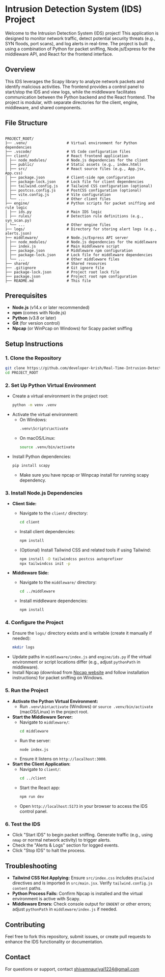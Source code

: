 # Intrusion Detection System (IDS) Project

Welcome to the Intrusion Detection System (IDS) project! This application is designed to monitor network traffic, detect potential security threats (e.g., SYN floods, port scans), and log alerts in real-time. The project is built using a combination of Python for packet sniffing, Node.js/Express for the middleware API, and React for the frontend interface.

## Overview

This IDS leverages the Scapy library to analyze network packets and identify malicious activities. The frontend provides a control panel to start/stop the IDS and view logs, while the middleware facilitates communication between the Python backend and the React frontend. The project is modular, with separate directories for the client, engine, middleware, and shared components.

## File Structure

```

PROJECT_ROOT/
├── .venv/                  # Virtual environment for Python dependencies
├── .vscode/                # VS Code configuration files
├── client/                 # React frontend application
│ ├── node_modules/         # Node.js dependencies for the client
│ ├── public/               # Static assets (e.g., index.html)
│ ├── src/                  # React source files (e.g., App.jsx, App.css)
│ ├── package.json          # Client-side npm configuration
│ ├── package-lock.json     # Lock file for client dependencies
│ ├── tailwind.config.js    # Tailwind CSS configuration (optional)
│ ├── postcss.config.js     # PostCSS configuration (optional)
│ ├── vite.config.js        # Vite configuration
│ └── ...                   # Other client files
├── engine/                 # Python scripts for packet sniffing and rule logic
│ ├── ids.py                # Main IDS logic
│ ├── rules/                # Detection rule definitions (e.g., syn_scan.py)
│ └── ...                   # Other engine files
├── logs/                   # Directory for storing alert logs (e.g., alerts.json)
├── middleware/             # Node.js/Express API server
│ ├── node_modules/         # Node.js dependencies for the middleware
│ ├── index.js              # Main middleware script
│ ├── package.json          # Middleware npm configuration
│ ├── package-lock.json     # Lock file for middleware dependencies
│ └── ...                   # Other middleware files
├── shared/                 # Shared resources
├── .gitignore              # Git ignore file
├── package-lock.json       # Project root lock file
├── package.json            # Project root npm configuration
├── README.md               # This file

```

## Prerequisites

-   **Node.js** (v14.x or later recommended)
-   **npm** (comes with Node.js)
-   **Python** (v3.8 or later)
-   **Git** (for version control)
-   **Npcap** (or WinPcap on Windows) for Scapy packet sniffing

## Setup Instructions

### 1. Clone the Repository

```bash
git clone https://github.com/developer-krish/Real-Time-Intrusion-Detection-System.git
cd PROJECT_ROOT
```

### 2. Set Up Python Virtual Environment

-   Create a virtual environment in the project root:
    ```bash
    python -m venv .venv
    ```
-   Activate the virtual environment:
    -   On Windows:
        ```bash
        .venv\Scripts\activate
        ```
    -   On macOS/Linux:
        ```bash
        source .venv/bin/activate
        ```
-   Install Python dependencies:
    ```bash
    pip install scapy
    ```
    -   Make sure you have npcap or Winpcap install for running scapy dependency.

### 3. Install Node.js Dependencies

-   **Client Side:**

    -   Navigate to the `client/` directory:
        ```bash
        cd client
        ```
    -   Install client dependencies:
        ```bash
        npm install
        ```
    -   (Optional) Install Tailwind CSS and related tools if using Tailwind:
        ```bash
        npm install -D tailwindcss postcss autoprefixer
        npx tailwindcss init -p
        ```

-   **Middleware Side:**
    -   Navigate to the `middleware/` directory:
        ```bash
        cd ../middleware
        ```
    -   Install middleware dependencies:
        ```bash
        npm install
        ```

### 4. Configure the Project

-   Ensure the `logs/` directory exists and is writable (create it manually if needed):
    ```bash
    mkdir logs
    ```
-   Update paths in `middleware/index.js` and `engine/ids.py` if the virtual environment or script locations differ (e.g., adjust `pythonPath` in middleware).
-   Install Npcap (download from [Npcap website](https://nmap.org/npcap/) and follow installation instructions) for packet sniffing on Windows.

### 5. Run the Project

-   **Activate the Python Virtual Environment:**
    -   Run `.venv\bin\activate` (Windows) or `source .venv/bin/activate` (macOS/Linux) in the project root.
-   **Start the Middleware Server:**
    -   Navigate to `middleware/`:
        ```bash
        cd middleware
        ```
    -   Run the server:
        ```bash
        node index.js
        ```
    -   Ensure it listens on `http://localhost:3000`.
-   **Start the Client Application:**
    -   Navigate to `client/`:
        ```bash
        cd ../client
        ```
    -   Start the React app:
        ```bash
        npm run dev
        ```
    -   Open `http://localhost:5173` in your browser to access the IDS control panel.

### 6. Test the IDS

-   Click "Start IDS" to begin packet sniffing. Generate traffic (e.g., using `nmap` or normal network activity) to trigger alerts.
-   Check the "Alerts & Logs" section for logged events.
-   Click "Stop IDS" to halt the process.

## Troubleshooting

-   **Tailwind CSS Not Applying:** Ensure `src/index.css` includes `@tailwind` directives and is imported in `src/main.jsx`. Verify `tailwind.config.js` `content` paths.
-   **Python Process Fails:** Confirm Npcap is installed and the virtual environment is active with Scapy.
-   **Middleware Errors:** Check console output for `ENOENT` or other errors; adjust `pythonPath` in `middleware/index.js` if needed.

## Contributing

Feel free to fork this repository, submit issues, or create pull requests to enhance the IDS functionality or documentation.

## Contact

For questions or support, contact shivamnauriyal1224@gmail.com
